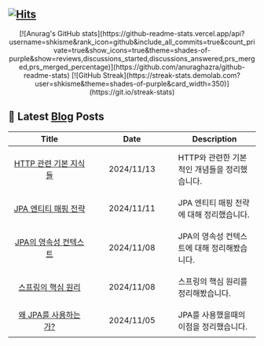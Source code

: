 
## [![Hits](https://hits.seeyoufarm.com/api/count/incr/badge.svg?url=https%3A%2F%2Fgithub.com%2Fshkisme&count_bg=%23DAB628&title_bg=%232D2B55&icon=github.svg&icon_color=%23E7E7E7&title=GitHub&edge_flat=false)](https://hits.seeyoufarm.com)

<div align = "center">
[![Anurag's GitHub stats](https://github-readme-stats.vercel.app/api?username=shkisme&rank_icon=github&include_all_commits=true&count_private=true&show_icons=true&theme=shades-of-purple&show=reviews,discussions_started,discussions_answered,prs_merged,prs_merged_percentage)](https://github.com/anuraghazra/github-readme-stats) 
[![GitHub Streak](https://streak-stats.demolab.com?user=shkisme&theme=shades-of-purple&card_width=350)](https://git.io/streak-stats)  
</div>


## 📝 Latest [Blog](https://shkisme.vercel.app/) Posts

<div align = "center">
  <table style="width: 100%; text-align: center;"><thead>
  <tr>
      <th>Title</th>
      <th>Date</th>
      <th>Description</th>
  </tr>
  </thead><tbody>
<tr>
        <td style="width: 33%; padding: 10px;">
            <a href="https://shkisme.vercel.app/http-basic">HTTP 관련 기본 지식들</a>
        </td>
        <td style="width: 33%; padding: 10px;">2024/11/13</td>
        <td style="width: 33%; padding: 10px; text-align: left;">HTTP와 관련한 기본적인 개념들을 정리했습니다.</td>
    </tr>
    <tr>
        <td style="width: 33%; padding: 10px;">
            <a href="https://shkisme.vercel.app/jpa-entity-mapping">JPA 엔티티 매핑 전략</a>
        </td>
        <td style="width: 33%; padding: 10px;">2024/11/11</td>
        <td style="width: 33%; padding: 10px; text-align: left;">JPA 엔티티 매핑 전략에 대해 정리했습니다.</td>
    </tr>
    <tr>
        <td style="width: 33%; padding: 10px;">
            <a href="https://shkisme.vercel.app/jpa-persistance">JPA의 영속성 컨텍스트</a>
        </td>
        <td style="width: 33%; padding: 10px;">2024/11/08</td>
        <td style="width: 33%; padding: 10px; text-align: left;">JPA의 영속성 컨텍스트에 대해 정리해봤습니다.</td>
    </tr>
    <tr>
        <td style="width: 33%; padding: 10px;">
            <a href="https://shkisme.vercel.app/spring-core">스프링의 핵심 원리</a>
        </td>
        <td style="width: 33%; padding: 10px;">2024/11/08</td>
        <td style="width: 33%; padding: 10px; text-align: left;">스프링의 핵심 원리를 정리해봤습니다.</td>
    </tr>
    <tr>
        <td style="width: 33%; padding: 10px;">
            <a href="https://shkisme.vercel.app/jpa-start">왜 JPA를 사용하는가?</a>
        </td>
        <td style="width: 33%; padding: 10px;">2024/11/05</td>
        <td style="width: 33%; padding: 10px; text-align: left;">JPA를 사용했을때의 이점을 정리했습니다.</td>
    </tr>
    </tbody></table></div>